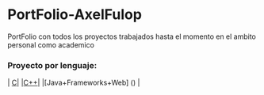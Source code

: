 # PortFolio-AxelFulop
PortFolio con todos los proyectos trabajados hasta el momento en el ambito personal como academico

### Proyecto por lenguaje:
| [C](https://github.com/morsamatias/gdd/blob/master/estadoActual.md)| 
|[C++](https://github.com/morsamatias/gdd/blob/master/Extras/TP/Enunciado.pdf)|
|[Java+Frameworks+Web] ()  |


